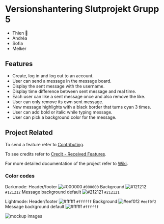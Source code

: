 # Versionshantering Slutprojekt Grupp 5

- Thien 🚩
- Andréa
- Sofia
- Melker

## Features

- Create, log in and log out to an account.
- User can send a message in the message board.
- Display the sent message with the username.
- Display time difference between sent message and real time.
- Each user can like a sent message once and also remove the like.
- User can only remove its own sent message.
- New message highlights with a black border that turns cyan 3 times.
- User can add bold or italic while typing message.
- User can pick a background color for the message.

## Project Related

To send a feature refer to [Contributing](https://github.com/tevee/versionshantering-grupp5-slutprojekt/blob/main/CONTRIBUTING.md).

To see credits refer to [Credit - Received Features](https://github.com/tevee/versionshantering-grupp5-slutprojekt/wiki/Credit-%E2%80%90-Received-Features).

For more detailed documentation of the project refer to [Wiki](https://github.com/tevee/versionshantering-grupp5-slutprojekt/wiki).

### Color codes

Darkmode:
Header/footer ![#000000](https://placehold.co/15x15/000000/000000.png) `#000000`
Background ![#121212](https://placehold.co/15x15/121212/121212.png) `#121212`
Message background default ![#212121](https://placehold.co/15x15/212121/212121.png) `#212121`

Lightmode:
Header/footer ![#ffffff](https://placehold.co/15x15/ffffff/ffffff.png) `#ffffff`
Background ![#eef0f2](https://placehold.co/15x15/eef0f2/eef0f2.png) `#eef0f2`
Message background default ![#ffffff](https://placehold.co/15x15/ffffff/ffffff.png) `#ffffff`


![mockup images](https://github.com/tevee/versionshantering-grupp5-slutprojekt/blob/main/images/mockup.jpg?raw=true)
